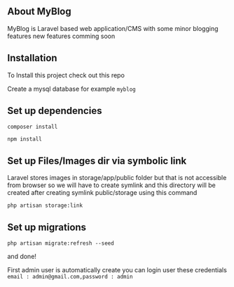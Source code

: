 ## About MyBlog

MyBlog is Laravel based web application/CMS with some minor blogging features new features comming soon


## Installation

To Install this project check out this repo

Create a mysql database for example `myblog`

## Set up dependencies

`composer install`

`npm install`

## Set up Files/Images dir via symbolic link

Laravel stores images in storage/app/public folder but that is not accessible from browser so we will have to create symlink and this directory will be created after creating symlink public/storage using this command

`php artisan storage:link` 

## Set up migrations

`php artisan migrate:refresh --seed`

and done!

First admin user is automatically create you can login user these credentials
`email : admin@gmail.com,password : admin`